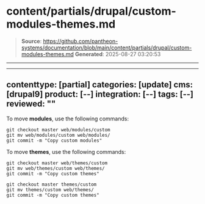 # content/partials/drupal/custom-modules-themes.md

> **Source**: https://github.com/pantheon-systems/documentation/blob/main/content/partials/drupal/custom-modules-themes.md
> **Generated**: 2025-08-27 03:20:53

---

---
contenttype: [partial]
categories: [update]
cms: [drupal9]
product: [--]
integration: [--]
tags: [--]
reviewed: ""
---

To move **modules**, use the following commands:

<TabList>

<Tab title="With Nested Docroot" id="code-docroot" active={true}>

```bash{promptUser:user}
git checkout master web/modules/custom
git mv web/modules/custom web/modules/
git commit -m "Copy custom modules"
```

</Tab>

<Tab title="Without Nested Docroot" id="code-nodocroot">

<Partial file="drupal/custom-modules-themes-no-docroot.md" />

</Tab>

</TabList>

To move **themes**, use the following commands:

<TabList>

<Tab title="With Nested Docroot" id="code-docroot" active={true}>

```bash{promptUser:user}
git checkout master web/themes/custom
git mv web/themes/custom web/themes/
git commit -m "Copy custom themes"
```

</Tab>

<Tab title="Without Nested Docroot" id="code-nodocroot">

```bash{promptUser:user}
git checkout master themes/custom
git mv themes/custom web/themes/
git commit -m "Copy custom themes"
```

</Tab>

</TabList>
